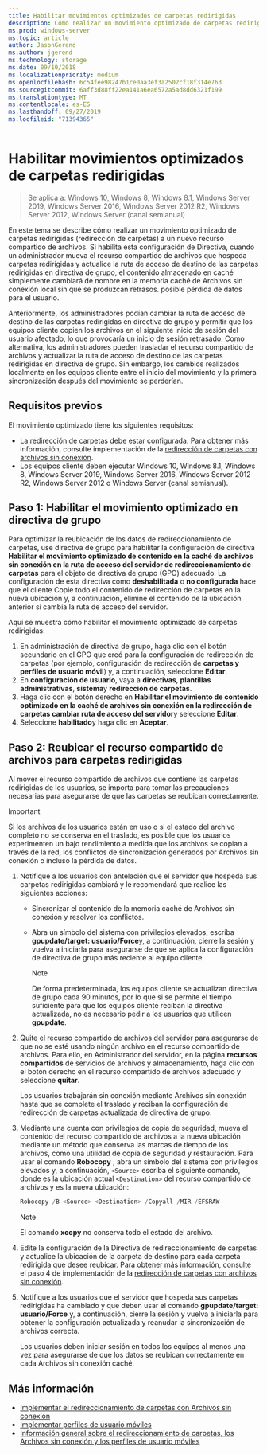 ```yaml
---
title: Habilitar movimientos optimizados de carpetas redirigidas
description: Cómo realizar un movimiento optimizado de carpetas redirigidas a un nuevo recurso compartido de archivos.
ms.prod: windows-server
ms.topic: article
author: JasonGerend
ms.author: jgerend
ms.technology: storage
ms.date: 09/10/2018
ms.localizationpriority: medium
ms.openlocfilehash: 6c54fee98247b1ce0aa3ef3a2502cf18f314e763
ms.sourcegitcommit: 6aff3d88ff22ea141a6ea6572a5ad8dd6321f199
ms.translationtype: MT
ms.contentlocale: es-ES
ms.lasthandoff: 09/27/2019
ms.locfileid: "71394365"
---
```

# <a name="enable-optimized-moves-of-redirected-folders"></a>Habilitar movimientos optimizados de carpetas redirigidas

>Se aplica a: Windows 10, Windows 8, Windows 8.1, Windows Server 2019, Windows Server 2016, Windows Server 2012 R2, Windows Server 2012, Windows Server (canal semianual)

En este tema se describe cómo realizar un movimiento optimizado de carpetas redirigidas (redirección de carpetas) a un nuevo recurso compartido de archivos. Si habilita esta configuración de Directiva, cuando un administrador mueva el recurso compartido de archivos que hospeda carpetas redirigidas y actualice la ruta de acceso de destino de las carpetas redirigidas en directiva de grupo, el contenido almacenado en caché simplemente cambiará de nombre en la memoria caché de Archivos sin conexión local sin que se produzcan retrasos. posible pérdida de datos para el usuario.

Anteriormente, los administradores podían cambiar la ruta de acceso de destino de las carpetas redirigidas en directiva de grupo y permitir que los equipos cliente copien los archivos en el siguiente inicio de sesión del usuario afectado, lo que provocaría un inicio de sesión retrasado. Como alternativa, los administradores pueden trasladar el recurso compartido de archivos y actualizar la ruta de acceso de destino de las carpetas redirigidas en directiva de grupo. Sin embargo, los cambios realizados localmente en los equipos cliente entre el inicio del movimiento y la primera sincronización después del movimiento se perderían.

## <a name="prerequisites"></a>Requisitos previos

El movimiento optimizado tiene los siguientes requisitos:

- La redirección de carpetas debe estar configurada. Para obtener más información, consulte implementación de la [redirección de carpetas con archivos sin conexión](deploy-folder-redirection.md).
- Los equipos cliente deben ejecutar Windows 10, Windows 8.1, Windows 8, Windows Server 2019, Windows Server 2016, Windows Server 2012 R2, Windows Server 2012 o Windows Server (canal semianual).

## <a name="step-1-enable-optimized-move-in-group-policy"></a>Paso 1: Habilitar el movimiento optimizado en directiva de grupo

Para optimizar la reubicación de los datos de redireccionamiento de carpetas, use directiva de grupo para habilitar la configuración de directiva **Habilitar el movimiento optimizado de contenido en la caché de archivos sin conexión en la ruta de acceso del servidor de redireccionamiento de carpetas** para el objeto de directiva de grupo (GPO) adecuado. La configuración de esta directiva como **deshabilitada** o **no configurada** hace que el cliente Copie todo el contenido de redirección de carpetas en la nueva ubicación y, a continuación, elimine el contenido de la ubicación anterior si cambia la ruta de acceso del servidor.

Aquí se muestra cómo habilitar el movimiento optimizado de carpetas redirigidas:

1. En administración de directiva de grupo, haga clic con el botón secundario en el GPO que creó para la configuración de redirección de carpetas (por ejemplo, configuración de redirección de **carpetas y perfiles de usuario móvil**) y, a continuación, seleccione **Editar**.
2. En **configuración de usuario**, vaya a **directivas**, **plantillas administrativas**, **sistema**y **redirección de carpetas**.
3. Haga clic con el botón derecho en **Habilitar el movimiento de contenido optimizado en la caché de archivos sin conexión en la redirección de carpetas cambiar ruta de acceso del servidor**y seleccione **Editar**.
4. Seleccione **habilitado**y haga clic en **Aceptar**.

## <a name="step-2-relocate-the-file-share-for-redirected-folders"></a>Paso 2: Reubicar el recurso compartido de archivos para carpetas redirigidas

Al mover el recurso compartido de archivos que contiene las carpetas redirigidas de los usuarios, se importa para tomar las precauciones necesarias para asegurarse de que las carpetas se reubican correctamente.

>[!IMPORTANT]
>Si los archivos de los usuarios están en uso o si el estado del archivo completo no se conserva en el traslado, es posible que los usuarios experimenten un bajo rendimiento a medida que los archivos se copian a través de la red, los conflictos de sincronización generados por Archivos sin conexión o incluso la pérdida de datos.

1. Notifique a los usuarios con antelación que el servidor que hospeda sus carpetas redirigidas cambiará y le recomendará que realice las siguientes acciones:

      - Sincronizar el contenido de la memoria caché de Archivos sin conexión y resolver los conflictos.
      - Abra un símbolo del sistema con privilegios elevados, escriba **gpupdate/target: usuario/Force**y, a continuación, cierre la sesión y vuelva a iniciarla para asegurarse de que se aplica la configuración de directiva de grupo más reciente al equipo cliente.

        >[!NOTE]
        >De forma predeterminada, los equipos cliente se actualizan directiva de grupo cada 90 minutos, por lo que si se permite el tiempo suficiente para que los equipos cliente reciban la directiva actualizada, no es necesario pedir a los usuarios que utilicen **gpupdate**.
2. Quite el recurso compartido de archivos del servidor para asegurarse de que no se esté usando ningún archivo en el recurso compartido de archivos. Para ello, en Administrador del servidor, en la página **recursos compartidos** de servicios de archivos y almacenamiento, haga clic con el botón derecho en el recurso compartido de archivos adecuado y seleccione **quitar**.

    Los usuarios trabajarán sin conexión mediante Archivos sin conexión hasta que se complete el traslado y reciban la configuración de redirección de carpetas actualizada de directiva de grupo.

3. Mediante una cuenta con privilegios de copia de seguridad, mueva el contenido del recurso compartido de archivos a la nueva ubicación mediante un método que conserva las marcas de tiempo de los archivos, como una utilidad de copia de seguridad y restauración. Para usar el comando **Robocopy** , abra un símbolo del sistema con privilegios elevados y, a continuación, ```<Source>``` escriba el siguiente comando, donde es la ubicación actual ```<Destination>``` del recurso compartido de archivos y es la nueva ubicación:

    ```PowerShell
    Robocopy /B <Source> <Destination> /Copyall /MIR /EFSRAW
    ```

    >[!NOTE]
    >El comando **xcopy** no conserva todo el estado del archivo.
4. Edite la configuración de la Directiva de redireccionamiento de carpetas y actualice la ubicación de la carpeta de destino para cada carpeta redirigida que desee reubicar. Para obtener más información, consulte el paso 4 de implementación de la [redirección de carpetas con archivos sin conexión](deploy-folder-redirection.md).
5. Notifique a los usuarios que el servidor que hospeda sus carpetas redirigidas ha cambiado y que deben usar el comando **gpupdate/target: usuario/Force** y, a continuación, cierre la sesión y vuelva a iniciarla para obtener la configuración actualizada y reanudar la sincronización de archivos correcta.

    Los usuarios deben iniciar sesión en todos los equipos al menos una vez para asegurarse de que los datos se reubican correctamente en cada Archivos sin conexión caché.

## <a name="more-information"></a>Más información

* [Implementar el redireccionamiento de carpetas con Archivos sin conexión](deploy-folder-redirection.md)
* [Implementar perfiles de usuario móviles](deploy-roaming-user-profiles.md)
* [Información general sobre el redireccionamiento de carpetas, los Archivos sin conexión y los perfiles de usuario móviles](folder-redirection-rup-overview.md)